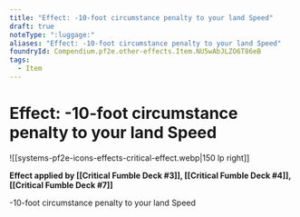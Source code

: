 ```yaml
---
title: "Effect: -10-foot circumstance penalty to your land Speed"
draft: true
noteType: ":luggage:"
aliases: "Effect: -10-foot circumstance penalty to your land Speed"
foundryId: Compendium.pf2e.other-effects.Item.NU5wAbJLZO6T86eB
tags:
  - Item
---
```


# Effect: -10-foot circumstance penalty to your land Speed
![[systems-pf2e-icons-effects-critical-effect.webp|150 lp right]]

**Effect applied by [[Critical Fumble Deck #3]], [[Critical Fumble Deck #4]], [[Critical Fumble Deck #7]]**

\-10-foot circumstance penalty to your land Speed
